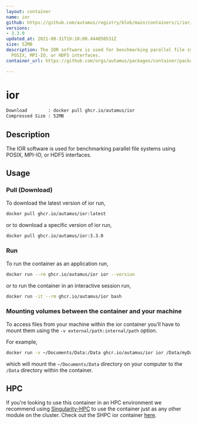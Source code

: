 ```yaml
---
layout: container
name: ior
github: https://github.com/autamus/registry/blob/main/containers/i/ior/spack.yaml
versions:
- 3.3.0
updated_at: 2021-08-31T19:10:00.444050531Z
size: 52MB
description: The IOR software is used for benchmarking parallel file systems using
  POSIX, MPI-IO, or HDF5 interfaces.
container_url: https://github.com/orgs/autamus/packages/container/package/ior

---
```

# ior
```bash 
Download        : docker pull ghcr.io/autamus/ior
Compressed Size : 52MB
```

## Description
The IOR software is used for benchmarking parallel file systems using POSIX, MPI-IO, or HDF5 interfaces.

## Usage
### Pull (Download)
To download the latest version of ior run,

```bash
docker pull ghcr.io/autamus/ior:latest
```

or to download a specific version of ior run,

```bash
docker pull ghcr.io/autamus/ior:3.3.0
```
### Run
To run the container as an application run,
```bash
docker run --rm ghcr.io/autamus/ior ior --version
```

or to run the container in an interactive session run,
```bash
docker run -it --rm ghcr.io/autamus/ior bash
```

### Mounting volumes between the container and your machine
To access files from your machine within the ior container you'll have to mount them using the `-v external/path:internal/path` option.

For example,
```bash
docker run -v ~/Documents/Data:/Data ghcr.io/autamus/ior ior /Data/myData.csv
```
which will mount the `~/Documents/Data` directory on your computer to the `/Data` directory within the container.

## HPC
If you're looking to use this container in an HPC environment we recommend using [Singularity-HPC](https://singularity-hpc.readthedocs.io) to use the container just as any other module on the cluster. Check out the SHPC ior container [here](https://singularityhub.github.io/singularity-hpc/r/ghcr.io-autamus-ior/).